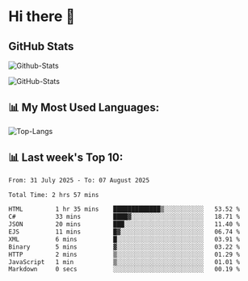 # Hi there 👋

## GitHub Stats
![Github-Stats](https://github-readme-stats-sigma-five.vercel.app/api?username=ltorson&show_icons=true&theme=radical&count_private=true&show=reviews,discussions_started,discussions_answered,prs_merged,prs_merged_percentage)

![GitHub-Stats](https://github-readme-stats.vercel.app/api/wakatime?username=LeeTorson&theme=synthwave&size_weight=0.5&count_weight=0.5&title_color=36F9F6&langs_count=10&count_private=true)

## 📊 My Most Used Languages:
![Top-Langs](https://github-readme-stats-sigma-five.vercel.app/api/top-langs/?username=LTorson&layout=compact&langs_count=10)


## 📊 Last week's Top 10:
<!--START_SECTION:waka-->

```txt
From: 31 July 2025 - To: 07 August 2025

Total Time: 2 hrs 57 mins

HTML         1 hr 35 mins    █████████████▒░░░░░░░░░░░   53.52 %
C#           33 mins         ████▓░░░░░░░░░░░░░░░░░░░░   18.71 %
JSON         20 mins         ███░░░░░░░░░░░░░░░░░░░░░░   11.40 %
EJS          11 mins         █▓░░░░░░░░░░░░░░░░░░░░░░░   06.74 %
XML          6 mins          █░░░░░░░░░░░░░░░░░░░░░░░░   03.91 %
Binary       5 mins          ▓░░░░░░░░░░░░░░░░░░░░░░░░   03.22 %
HTTP         2 mins          ▒░░░░░░░░░░░░░░░░░░░░░░░░   01.29 %
JavaScript   1 min           ▒░░░░░░░░░░░░░░░░░░░░░░░░   01.01 %
Markdown     0 secs          ░░░░░░░░░░░░░░░░░░░░░░░░░   00.19 %
```

<!--END_SECTION:waka-->
